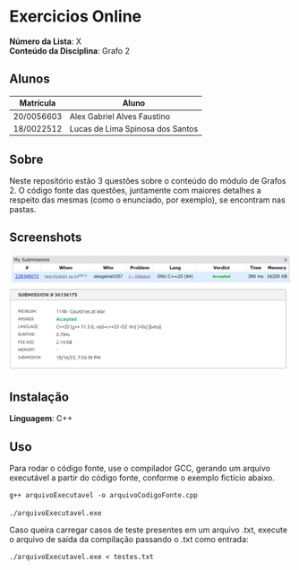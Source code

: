 # Exercicios Online

**Número da Lista**: X<br>
**Conteúdo da Disciplina**: Grafo 2<br>

## Alunos
|Matrícula | Aluno |
| -- | -- |
| 20/0056603 |  Alex Gabriel Alves Faustino      |
| 18/0022512 |  Lucas de Lima Spinosa dos Santos |

## Sobre 

Neste repositório estão 3 questões sobre o conteúdo do módulo de Grafos 2. O código fonte das questões, juntamente com maiores detalhes a respeito das mesmas (como o enunciado, por exemplo), se encontram nas pastas.


## Screenshots

![](./assets/exercicioDjikstra/aceito.png)
![](./assets/exercicioGuerra/accepted.png)

## Instalação 
**Linguagem**: C++<br>

## Uso 

Para rodar o código fonte, use o compilador GCC, gerando um arquivo executável a partir do código fonte, conforme o exemplo fictício abaixo.

    g++ arquivoExecutavel -o arquivoCodigoFonte.cpp

    ./arquivoExecutavel.exe

Caso queira carregar casos de teste presentes em um arquivo .txt, execute o arquivo de saída da compilação passando o .txt como entrada:

    ./arquivoExecutavel.exe < testes.txt 
